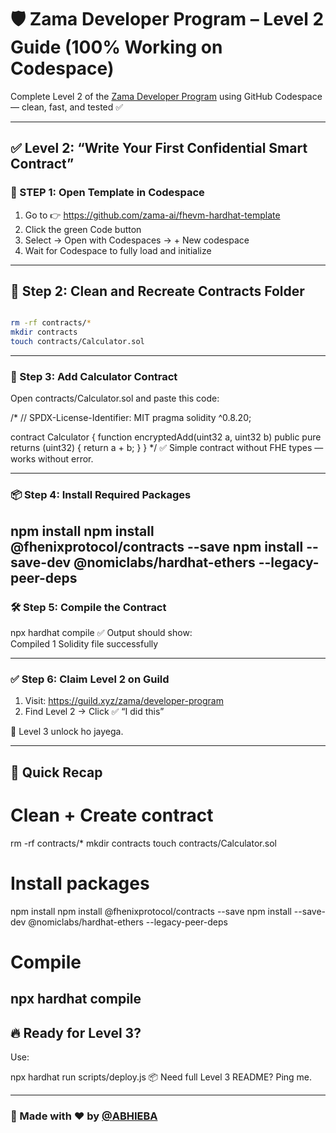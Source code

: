 # 🛡️ Zama Developer Program – Level 2 Guide (100% Working on Codespace)

Complete Level 2 of the [Zama Developer Program](https://guild.xyz/zama/developer-program) using GitHub Codespace — clean, fast, and tested ✅

---

## ✅ Level 2: “Write Your First Confidential Smart Contract”

### 🔹 STEP 1: Open Template in Codespace
1. Go to 👉 https://github.com/zama-ai/fhevm-hardhat-template
2. Click the green Code button
3. Select → Open with Codespaces → + New codespace
4. Wait for Codespace to fully load and initialize

---

## 🔹 Step 2: Clean and Recreate Contracts Folder
```bash

rm -rf contracts/*
mkdir contracts
touch contracts/Calculator.sol
```
---

### 🧠 Step 3: Add Calculator Contract

Open contracts/Calculator.sol and paste this code:

/*
// SPDX-License-Identifier: MIT
pragma solidity ^0.8.20;

contract Calculator {
    function encryptedAdd(uint32 a, uint32 b) public pure returns (uint32) {
        return a + b;
    }
}
*/
✅ Simple contract without FHE types — works without error.

---

### 📦 Step 4: Install Required Packages

npm install
npm install @fhenixprotocol/contracts --save
npm install --save-dev @nomiclabs/hardhat-ethers --legacy-peer-deps
---

### 🛠️ Step 5: Compile the Contract

npx hardhat compile
✅ Output should show:  
Compiled 1 Solidity file successfully

---

### ✅ Step 6: Claim Level 2 on Guild

1. Visit: https://guild.xyz/zama/developer-program  
2. Find Level 2 → Click ✅ “I did this”

🎉 Level 3 unlock ho jayega.

---

## 🧾 Quick Recap

# Clean + Create contract
rm -rf contracts/*
mkdir contracts
touch contracts/Calculator.sol

# Install packages
npm install
npm install @fhenixprotocol/contracts --save
npm install --save-dev @nomiclabs/hardhat-ethers --legacy-peer-deps

# Compile
npx hardhat compile
---

## 🔥 Ready for Level 3?

Use:

npx hardhat run scripts/deploy.js
📦 Need full Level 3 README? Ping me.

---

### 👑 Made with ❤️ by [@ABHIEBA](https://github.com/ABHIEBA)
